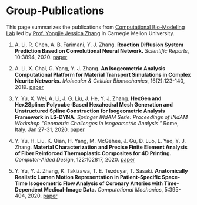 # Group-Publications

This page summarizes the publications from [Computational Bio-Modeling Lab](https://www.meche.engineering.cmu.edu/faculty/zhang-computational-bio-modeling-lab.html) led by [Prof. Yongjie Jessica Zhang](https://www.meche.engineering.cmu.edu/directory/bios/zhang-yongjie.html) in Carnegie Mellon University. 

1. A. Li, R. Chen, A. B. Farimani, Y. J. Zhang. **Reaction Diffusion System Prediction Based on Convolutional Neural Network.** _Scientific Reports_, 10:3894, 2020. [paper](https://www.nature.com/articles/s41598-020-60853-2)
1. A. Li, X. Chai, G. Yang, Y. J. Zhang. **An Isogeometric Analysis Computational Platform for Material Transport Simulations in Complex Neurite Networks.** _Molecular & Cellular Biomechanics_, 16(2):123-140, 2019. [paper](https://www.google.com/url?sa=t&rct=j&q=&esrc=s&source=web&cd=&ved=2ahUKEwipxIuIzqvvAhVTFVkFHRHNDSIQFjABegQIARAD&url=http%3A%2F%2Fwww.techscience.com%2Fmcb%2Fv16n2%2F28633%2Fpdf&usg=AOvVaw0XZBPXQjWIfaxNGcPuX0fk)

1. Y. Yu, X. Wei, A. Li, J. G. Liu, J. He, Y. J. Zhang. **HexGen and Hex2Spline: Polycube-Based Hexahedral Mesh Generation and Unstructured Spline Construction for Isogeometric Analysis Framework in LS-DYNA.** _Springer INdAM Serie: Proceedings of INdAM Workshop "Geometric Challenges in Isogeometric Analysis."_ Rome, Italy. Jan 27-31, 2020. [paper](https://arxiv.org/abs/2011.14213)

1. Y. Yu, H. Liu, K. Qian, H. Yang, M. McGehee, J. Gu, D. Luo, L. Yao, Y. J. Zhang. **Material Characterization and Precise Finite Element Analysis of Fiber Reinforced Thermoplastic Composites for 4D Printing.** _Computer-Aided Design_, 122:102817, 2020. [paper](https://www.sciencedirect.com/science/article/pii/S0010448520300105)

1. Y. Yu, Y. J. Zhang, K. Takizawa, T. E. Tezduyar, T. Sasaki. **Anatomically Realistic Lumen Motion Representation in Patient-Specific Space-Time Isogeometric Flow Analysis of Coronary Arteries with Time-Dependent Medical-Image Data.** _Computational Mechanics_, 5:395-404, 2020. [paper](https://link.springer.com/content/pdf/10.1007/s00466-019-01774-4.pdf)


